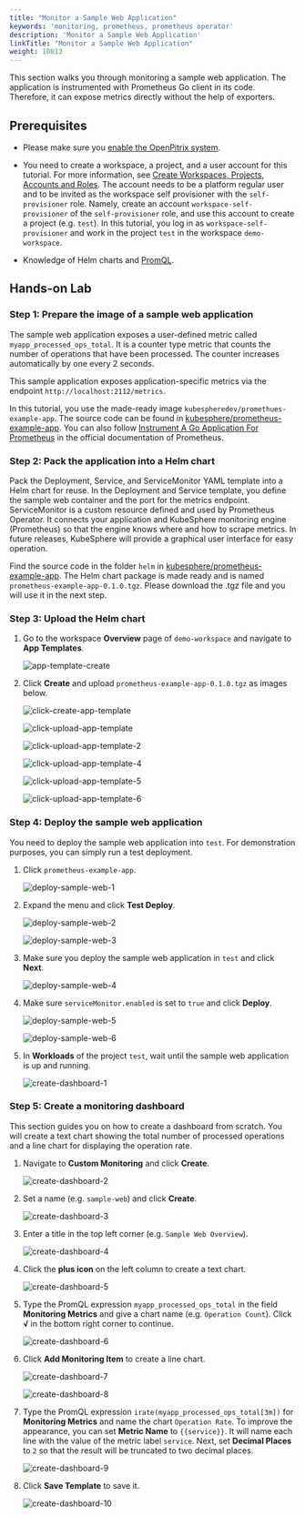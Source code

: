```yaml
---
title: "Monitor a Sample Web Application"
keywords: 'monitoring, prometheus, prometheus operator'
description: 'Monitor a Sample Web Application'
linkTitle: "Monitor a Sample Web Application"
weight: 10813
---
```


This section walks you through monitoring a sample web application. The application is instrumented with Prometheus Go client in its code. Therefore, it can expose metrics directly without the help of exporters.

## Prerequisites

- Please make sure you [enable the OpenPitrix system](../../../../pluggable-components/app-store/).
- You need to create a workspace, a project, and a user account for this tutorial. For more information, see [Create Workspaces, Projects, Accounts and Roles](../../../../quick-start/create-workspace-and-project/). The account needs to be a platform regular user and to be invited as the workspace self provisioner with the `self-provisioner` role. Namely, create an account `workspace-self-provisioner` of the `self-provisioner` role, and use this account to create a project (e.g. `test`). In this tutorial, you log in as `workspace-self-provisioner` and work in the project `test` in the workspace `demo-workspace`.

- Knowledge of Helm charts and [PromQL](https://prometheus.io/docs/prometheus/latest/querying/examples/).

## Hands-on Lab

### Step 1: Prepare the image of a sample web application

The sample web application exposes a user-defined metric called `myapp_processed_ops_total`. It is a counter type metric that counts the number of operations that have been processed. The counter increases automatically by one every 2 seconds.

This sample application exposes application-specific metrics via the endpoint `http://localhost:2112/metrics`.

In this tutorial, you use the made-ready image `kubespheredev/promethues-example-app`. The source code can be found in [kubesphere/prometheus-example-app](https://github.com/kubesphere/prometheus-example-app). You can also follow [Instrument A Go Application For Prometheus](https://prometheus.io/docs/guides/go-application/) in the official documentation of Prometheus.

### Step 2: Pack the application into a Helm chart

Pack the Deployment, Service, and ServiceMonitor YAML template into a Helm chart for reuse. In the Deployment and Service template, you define the sample web container and the port for the metrics endpoint. ServiceMonitor is a custom resource defined and used by Prometheus Operator. It connects your application and KubeSphere monitoring engine (Prometheus) so that the engine knows where and how to scrape metrics. In future releases, KubeSphere will provide a graphical user interface for easy operation.

Find the source code in the folder `helm` in [kubesphere/prometheus-example-app](https://github.com/kubesphere/prometheus-example-app). The Helm chart package is made ready and is named `prometheus-example-app-0.1.0.tgz`. Please download the .tgz file and you will use it in the next step.

### Step 3: Upload the Helm chart

1. Go to the workspace **Overview** page of `demo-workspace` and navigate to **App Templates**.

    ![app-template-create](/images/docs/project-user-guide/custom-application-monitoring/app-template-create.jpg)

2. Click **Create** and upload `prometheus-example-app-0.1.0.tgz` as images below.

    ![click-create-app-template](/images/docs/project-user-guide/custom-application-monitoring/click-create-app-template.jpg)

    ![click-upload-app-template](/images/docs/project-user-guide/custom-application-monitoring/click-upload-app-template.jpg)

    ![click-upload-app-template-2](/images/docs/project-user-guide/custom-application-monitoring/click-upload-app-template-2.jpg)

    ![click-upload-app-template-4](/images/docs/project-user-guide/custom-application-monitoring/click-upload-app-template-4.jpg)

    ![click-upload-app-template-5](/images/docs/project-user-guide/custom-application-monitoring/click-upload-app-template-5.jpg)

    ![click-upload-app-template-6](/images/docs/project-user-guide/custom-application-monitoring/click-upload-app-template-6.jpg)

### Step 4: Deploy the sample web application

You need to deploy the sample web application into `test`. For demonstration purposes, you can simply run a test deployment.

1. Click `prometheus-example-app`.

    ![deploy-sample-web-1](/images/docs/project-user-guide/custom-application-monitoring/deploy-sample-web-1.jpg)

2. Expand the menu and click **Test Deploy**.

    ![deploy-sample-web-2](/images/docs/project-user-guide/custom-application-monitoring/deploy-sample-web-2.jpg)

    ![deploy-sample-web-3](/images/docs/project-user-guide/custom-application-monitoring/deploy-sample-web-3.jpg)

3. Make sure you deploy the sample web application in `test` and click **Next**.

    ![deploy-sample-web-4](/images/docs/project-user-guide/custom-application-monitoring/deploy-sample-web-4.jpg)

4. Make sure `serviceMonitor.enabled` is set to `true` and click **Deploy**.

    ![deploy-sample-web-5](/images/docs/project-user-guide/custom-application-monitoring/deploy-sample-web-5.jpg)

    ![deploy-sample-web-6](/images/docs/project-user-guide/custom-application-monitoring/deploy-sample-web-6.jpg)

5. In **Workloads** of the project `test`, wait until the sample web application is up and running.

    ![create-dashboard-1](/images/docs/project-user-guide/custom-application-monitoring/create-dashboard-1.jpg)

### Step 5: Create a monitoring dashboard

This section guides you on how to create a dashboard from scratch. You will create a text chart showing the total number of processed operations and a line chart for displaying the operation rate.

1. Navigate to **Custom Monitoring** and click **Create**.

    ![create-dashboard-2](/images/docs/project-user-guide/custom-application-monitoring/create-dashboard-2.jpg)

2. Set a name (e.g. `sample-web`) and click **Create**.

    ![create-dashboard-3](/images/docs/project-user-guide/custom-application-monitoring/create-dashboard-3.jpg)

3. Enter a title in the top left corner (e.g. `Sample Web Overview`).

    ![create-dashboard-4](/images/docs/project-user-guide/custom-application-monitoring/create-dashboard-4.jpg)

4. Click the **plus icon** on the left column to create a text chart.

    ![create-dashboard-5](/images/docs/project-user-guide/custom-application-monitoring/create-dashboard-5.jpg)

5. Type the PromQL expression `myapp_processed_ops_total` in the field **Monitoring Metrics** and give a chart name (e.g. `Operation Count`). Click **√** in the bottom right corner to continue.

    ![create-dashboard-6](/images/docs/project-user-guide/custom-application-monitoring/create-dashboard-6.jpg)

6. Click **Add Monitoring Item** to create a line chart.

    ![create-dashboard-7](/images/docs/project-user-guide/custom-application-monitoring/create-dashboard-7.jpg)

    ![create-dashboard-8](/images/docs/project-user-guide/custom-application-monitoring/create-dashboard-8.jpg)

7. Type the PromQL expression `irate(myapp_processed_ops_total[3m])` for **Monitoring Metrics** and name the chart `Operation Rate`. To improve the appearance, you can set **Metric Name** to `{{service}}`. It will name each line with the value of the metric label `service`. Next, set **Decimal Places** to `2` so that the result will be truncated to two decimal places.

    ![create-dashboard-9](/images/docs/project-user-guide/custom-application-monitoring/create-dashboard-9.jpg)

8. Click **Save Template** to save it.

    ![create-dashboard-10](/images/docs/project-user-guide/custom-application-monitoring/create-dashboard-10.jpg)